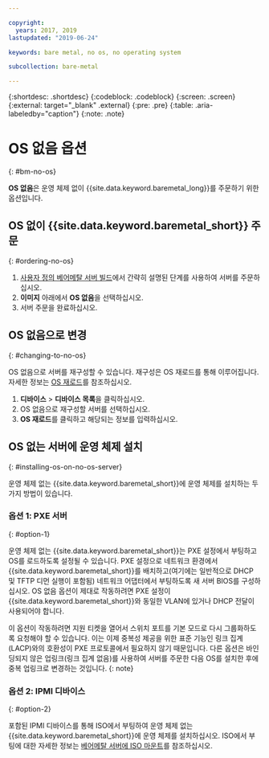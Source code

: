```yaml
---

copyright:
  years: 2017, 2019
lastupdated: "2019-06-24"

keywords: bare metal, no os, no operating system

subcollection: bare-metal

---
```


{:shortdesc: .shortdesc}
{:codeblock: .codeblock}
{:screen: .screen}
{:external: target="_blank" .external}
{:pre: .pre}
{:table: .aria-labeledby="caption"}
{:note: .note}

# OS 없음 옵션
{: #bm-no-os}

**OS 없음**은 운영 체제 없이 {{site.data.keyword.baremetal_long}}를 주문하기 위한 옵션입니다.

## OS 없이 {{site.data.keyword.baremetal_short}} 주문
{: #ordering-no-os}

1. [사용자 정의 베어메탈 서버 빌드](/docs/bare-metal?topic=bare-metal-ordering-baremetal-server)에서 간략히 설명된 단계를 사용하여 서버를 주문하십시오.
2. **이미지** 아래에서 **OS 없음**을 선택하십시오.
3. 서버 주문을 완료하십시오. 

## OS 없음으로 변경
{: #changing-to-no-os}

OS 없음으로 서버를 재구성할 수 있습니다. 재구성은 OS 재로드를 통해 이루어집니다. 자세한 정보는 [OS 재로드](/docs/infrastructure/software?topic=software-reloading-the-os)를 참조하십시오.

1. **디바이스** > **디바이스 목록**을 클릭하십시오.
2. OS 없음으로 재구성할 서버를 선택하십시오.
3. **OS 재로드**를 클릭하고 해당되는 정보를 입력하십시오. 

## OS 없는 서버에 운영 체제 설치
{: #installing-os-on-no-os-server}

운영 체제 없는 {{site.data.keyword.baremetal_short}}에 운영 체제를 설치하는 두 가지 방법이 있습니다.

### 옵션 1: PXE 서버
{: #option-1}

운영 체제 없는 {{site.data.keyword.baremetal_short}}는 PXE 설정에서 부팅하고 OS를 로드하도록 설정될 수 있습니다. <!--(see [Preboot_Execution_Environment](http://en.wikipedia.org/wiki/Preboot_Execution_Environment) for more information)--> PXE 설정으로 네트워크 환경에서 {{site.data.keyword.baremetal_short}}를 배치하고(여기에는 일반적으로 DHCP 및 TFTP 디먼 실행이 포함됨) 네트워크 어댑터에서 부팅하도록 새 서버 BIOS를 구성하십시오. OS 없음 옵션이 제대로 작동하려면 PXE 설정이 {{site.data.keyword.baremetal_short}}와 동일한 VLAN에 있거나 DHCP 전달이 사용되어야 합니다.

이 옵션이 작동하려면 지원 티켓을 열어서 스위치 포트를 기본 모드로 다시 그룹화하도록 요청해야 할 수 있습니다. 이는 이제 중복성 제공을 위한 표준 기능인 링크 집계(LACP)와의 호환성이 PXE 프로토콜에서 필요하지 않기 때문입니다.<!--see [Link Aggregation](http://en.wikipedia.org/wiki/Link_aggregation))--> 다른 옵션은 바인딩되지 않은 업링크(링크 집계 없음)를 사용하여 서버를 주문한 다음 OS를 설치한 후에 중복 업링크로 변경하는 것입니다.
{: note}

### 옵션 2: IPMI 디바이스
{: #option-2}

포함된 IPMI 디바이스를 통해 ISO에서 부팅하여 운영 체제 없는 {{site.data.keyword.baremetal_short}}에 운영 체제를 설치하십시오. ISO에서 부팅에 대한 자세한 정보는 [베어메탈 서버에 ISO 마운트](/docs/bare-metal?topic=bare-metal-mounting-an-iso-on-a-bare-metal-server)를 참조하십시오.
